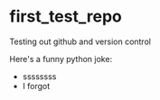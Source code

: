 # first_test_repo
Testing out github and version control

Here's a funny python joke:

* ssssssss
* I forgot

